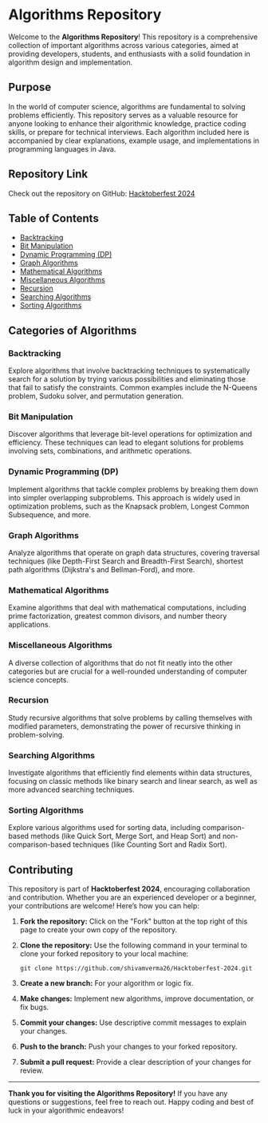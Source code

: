 Algorithms Repository
=====================

Welcome to the **Algorithms Repository**! This repository is a comprehensive collection of important algorithms across various categories, aimed at providing developers, students, and enthusiasts with a solid foundation in algorithm design and implementation.

Purpose
-------

In the world of computer science, algorithms are fundamental to solving problems efficiently. This repository serves as a valuable resource for anyone looking to enhance their algorithmic knowledge, practice coding skills, or prepare for technical interviews. Each algorithm included here is accompanied by clear explanations, example usage, and implementations in programming languages in Java.

Repository Link
---------------

Check out the repository on GitHub: [Hacktoberfest 2024](https://github.com/shivamverma26/Hacktoberfest-2024.git)

Table of Contents
-----------------

*   [Backtracking](#backtracking)
*   [Bit Manipulation](#bit-manipulation)
*   [Dynamic Programming (DP)](#dynamic-programming-dp)
*   [Graph Algorithms](#graph-algorithms)
*   [Mathematical Algorithms](#mathematical-algorithms)
*   [Miscellaneous Algorithms](#miscellaneous-algorithms)
*   [Recursion](#recursion)
*   [Searching Algorithms](#searching-algorithms)
*   [Sorting Algorithms](#sorting-algorithms)

Categories of Algorithms
------------------------

### Backtracking

Explore algorithms that involve backtracking techniques to systematically search for a solution by trying various possibilities and eliminating those that fail to satisfy the constraints. Common examples include the N-Queens problem, Sudoku solver, and permutation generation.

### Bit Manipulation

Discover algorithms that leverage bit-level operations for optimization and efficiency. These techniques can lead to elegant solutions for problems involving sets, combinations, and arithmetic operations.

### Dynamic Programming (DP)

Implement algorithms that tackle complex problems by breaking them down into simpler overlapping subproblems. This approach is widely used in optimization problems, such as the Knapsack problem, Longest Common Subsequence, and more.

### Graph Algorithms

Analyze algorithms that operate on graph data structures, covering traversal techniques (like Depth-First Search and Breadth-First Search), shortest path algorithms (Dijkstra's and Bellman-Ford), and more.

### Mathematical Algorithms

Examine algorithms that deal with mathematical computations, including prime factorization, greatest common divisors, and number theory applications.

### Miscellaneous Algorithms

A diverse collection of algorithms that do not fit neatly into the other categories but are crucial for a well-rounded understanding of computer science concepts.

### Recursion

Study recursive algorithms that solve problems by calling themselves with modified parameters, demonstrating the power of recursive thinking in problem-solving.

### Searching Algorithms

Investigate algorithms that efficiently find elements within data structures, focusing on classic methods like binary search and linear search, as well as more advanced searching techniques.

### Sorting Algorithms

Explore various algorithms used for sorting data, including comparison-based methods (like Quick Sort, Merge Sort, and Heap Sort) and non-comparison-based techniques (like Counting Sort and Radix Sort).

Contributing
------------

This repository is part of **Hacktoberfest 2024**, encouraging collaboration and contribution. Whether you are an experienced developer or a beginner, your contributions are welcome! Here’s how you can help:

1.  **Fork the repository:** Click on the "Fork" button at the top right of this page to create your own copy of the repository.
2.  **Clone the repository:** Use the following command in your terminal to clone your forked repository to your local machine:

        git clone https://github.com/shivamverma26/Hacktoberfest-2024.git

4.  **Create a new branch:** For your algorithm or logic fix.
5.  **Make changes:** Implement new algorithms, improve documentation, or fix bugs.
6.  **Commit your changes:** Use descriptive commit messages to explain your changes.
7.  **Push to the branch:** Push your changes to your forked repository.
8.  **Submit a pull request:** Provide a clear description of your changes for review.






* * *

**Thank you for visiting the Algorithms Repository!** If you have any questions or suggestions, feel free to reach out. Happy coding and best of luck in your algorithmic endeavors!